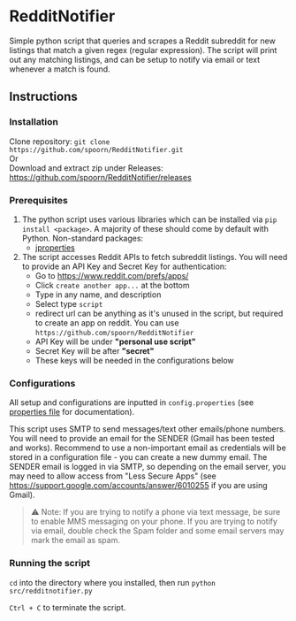 # RedditNotifier
Simple python script that queries and scrapes a Reddit subreddit for new listings that match a given regex (regular expression).  The script will print out any matching listings, and can be setup to notify via email or text whenever a match is found.


## Instructions

### Installation
Clone repository: `git clone https://github.com/spoorn/RedditNotifier.git`  
Or   
Download and extract zip under Releases: https://github.com/spoorn/RedditNotifier/releases

### Prerequisites
1. The python script uses various libraries which can be installed via `pip install <package>`.  A majority of these should come by default with Python.  Non-standard packages:
    - [jproperties](https://pypi.org/project/jproperties/)
2. The script accesses Reddit APIs to fetch subreddit listings.  You will need to provide an API Key and Secret Key for authentication:
    - Go to https://www.reddit.com/prefs/apps/
    - Click `create another app...` at the bottom
    - Type in any name, and description
    - Select type `script`
    - redirect url can be anything as it's unused in the script, but required to create an app on reddit.  You can use `https://github.com/spoorn/RedditNotifier`
    - API Key will be under **"personal use script"**
    - Secret Key will be after **"secret"**
    - These keys will be needed in the configurations below 


### Configurations
All setup and configurations are inputted in `config.properties` (see [properties file](https://github.com/spoorn/RedditNotifier/blob/main/config.properties) for documentation).

This script uses SMTP to send messages/text other emails/phone numbers.  You will need to provide an email for the SENDER (Gmail has been tested and works).  Recommend to use a non-important email as credentials will be stored in a configuration file - you can create a new dummy email.  The SENDER email is logged in via SMTP, so depending on the email server, you may need to allow access from "Less Secure Apps" (see https://support.google.com/accounts/answer/6010255 if you are using Gmail).

> ⚠️ Note: If you are trying to notify a phone via text message, be sure to enable MMS messaging on your phone.  If you are trying to notify via email, double check the Spam folder and some email servers may mark the email as spam.

### Running the script
`cd` into the directory where you installed, then run `python src/redditnotifier.py`

`Ctrl + C` to terminate the script.
